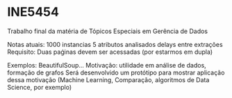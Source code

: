 # INE5454
Trabalho final da matéria de Tópicos Especiais em Gerência de Dados

Notas atuais:
1000 instancias 
5 atributos analisados
delays entre extrações
Requisito: Duas paǵinas devem ser acessadas (por estarmos em dupla)

Exemplos: BeautifulSoup...
Motivação: utilidade em análise de dados, formação de grafos
Será desenvolvido um protótipo para mostrar aplicação dessa motivação (Machine Learning, Comparação, algoritmos de Data Science, por exemplo)
